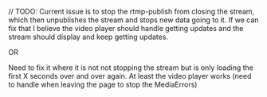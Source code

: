 // TODO:
Current issue is to stop the rtmp-publish from closing the stream, which then unpublishes the stream and stops new data going to it.
If we can fix that I believe the video player should handle getting updates and the stream should display and keep getting updates.

OR

Need to fix it where it is not not stopping the stream but is only loading the first X seconds over and over again. At least the video player works (need to handle when leaving the page to stop the MediaErrors)
